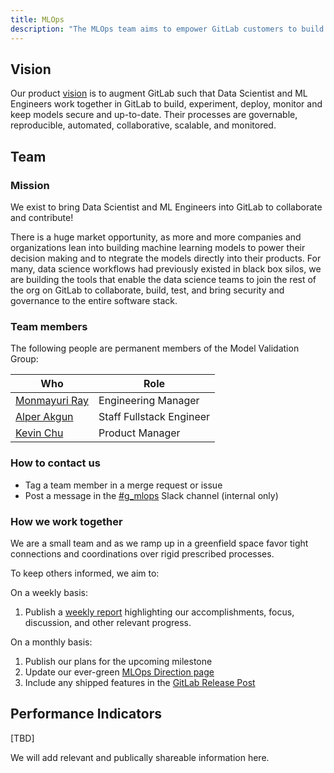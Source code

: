 ```yaml
---
title: MLOps
description: "The MLOps team aims to empower GitLab customers to build and integrate data science workloads within GitLab."
---
```


## Vision

Our product [vision](https://about.gitlab.com/direction/modelops/mlops/#vision) is to augment GitLab such that Data Scientist and ML Engineers work together in GitLab to build, experiment, deploy, monitor and keep models secure and up-to-date. Their processes are governable, reproducible, automated, collaborative, scalable, and monitored.

## Team 

### Mission

We exist to bring Data Scientist and ML Engineers into GitLab to collaborate and contribute! 

There is a huge market opportunity, as more and more companies and organizations lean into building machine learning models to power their decision making and to ntegrate the models directly into their products. For many, data science workflows had previously existed in black box silos, we are building the tools that enable the data science teams to join the rest of the org on GitLab to collaborate, build, test, and bring security and governance to the entire software stack.

### Team members

The following people are permanent members of the Model Validation Group:

| Who                                               | Role                     |
|---------------------------------------------------|--------------------------|
| [Monmayuri Ray](/handbook/company/team/#mray2020)      | Engineering Manager      |
| [Alper Akgun](/handbook/company/team/#alperakgun) | Staff Fullstack Engineer |
| [Kevin Chu](/handbook/company/team/#kevinchu) | Product Manager |

### How to contact us

- Tag a team member in a merge request or issue
- Post a message in the [#g_mlops](https://gitlab.enterprise.slack.com/archives/C01ESHPNHS9) Slack channel (internal only)

### How we work together

We are a small team and as we ramp up in a greenfield space favor tight connections and coordinations over rigid prescribed processes. 

To keep others informed, we aim to:

On a weekly basis:

1. Publish a [weekly report](https://gitlab.com/gitlab-org/modelops/mlops/announcements/-/issues) highlighting our accomplishments, focus, discussion, and other relevant progress.

On a monthly basis:

1. Publish our plans for the upcoming milestone
1. Update our ever-green [MLOps Direction page](https://about.gitlab.com/direction/modelops/mlops/)
1. Include any shipped features in the [GitLab Release Post](https://handbook.gitlab.com/handbook/marketing/blog/release-posts/)

## Performance Indicators

[TBD]

We will add relevant and publically shareable information here.



